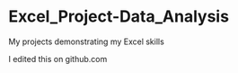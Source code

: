 # Excel_Project-Data_Analysis
 My projects demonstrating my Excel skills

I edited this on github.com
